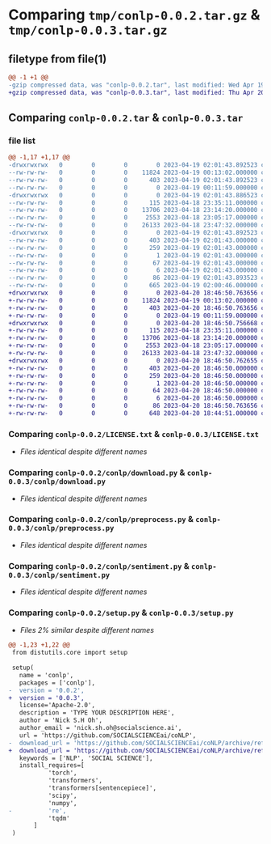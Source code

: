 # Comparing `tmp/conlp-0.0.2.tar.gz` & `tmp/conlp-0.0.3.tar.gz`

## filetype from file(1)

```diff
@@ -1 +1 @@
-gzip compressed data, was "conlp-0.0.2.tar", last modified: Wed Apr 19 02:01:43 2023, max compression
+gzip compressed data, was "conlp-0.0.3.tar", last modified: Thu Apr 20 18:46:50 2023, max compression
```

## Comparing `conlp-0.0.2.tar` & `conlp-0.0.3.tar`

### file list

```diff
@@ -1,17 +1,17 @@
-drwxrwxrwx   0        0        0        0 2023-04-19 02:01:43.892523 conlp-0.0.2/
--rw-rw-rw-   0        0        0    11824 2023-04-19 00:13:02.000000 conlp-0.0.2/LICENSE.txt
--rw-rw-rw-   0        0        0      403 2023-04-19 02:01:43.892523 conlp-0.0.2/PKG-INFO
--rw-rw-rw-   0        0        0        0 2023-04-19 00:11:59.000000 conlp-0.0.2/README.md
-drwxrwxrwx   0        0        0        0 2023-04-19 02:01:43.886523 conlp-0.0.2/conlp/
--rw-rw-rw-   0        0        0      115 2023-04-18 23:35:11.000000 conlp-0.0.2/conlp/__init__.py
--rw-rw-rw-   0        0        0    13706 2023-04-18 23:14:20.000000 conlp-0.0.2/conlp/download.py
--rw-rw-rw-   0        0        0     2553 2023-04-18 23:05:17.000000 conlp-0.0.2/conlp/preprocess.py
--rw-rw-rw-   0        0        0    26133 2023-04-18 23:47:32.000000 conlp-0.0.2/conlp/sentiment.py
-drwxrwxrwx   0        0        0        0 2023-04-19 02:01:43.892523 conlp-0.0.2/conlp.egg-info/
--rw-rw-rw-   0        0        0      403 2023-04-19 02:01:43.000000 conlp-0.0.2/conlp.egg-info/PKG-INFO
--rw-rw-rw-   0        0        0      259 2023-04-19 02:01:43.000000 conlp-0.0.2/conlp.egg-info/SOURCES.txt
--rw-rw-rw-   0        0        0        1 2023-04-19 02:01:43.000000 conlp-0.0.2/conlp.egg-info/dependency_links.txt
--rw-rw-rw-   0        0        0       67 2023-04-19 02:01:43.000000 conlp-0.0.2/conlp.egg-info/requires.txt
--rw-rw-rw-   0        0        0        6 2023-04-19 02:01:43.000000 conlp-0.0.2/conlp.egg-info/top_level.txt
--rw-rw-rw-   0        0        0       86 2023-04-19 02:01:43.893523 conlp-0.0.2/setup.cfg
--rw-rw-rw-   0        0        0      665 2023-04-19 02:00:46.000000 conlp-0.0.2/setup.py
+drwxrwxrwx   0        0        0        0 2023-04-20 18:46:50.763656 conlp-0.0.3/
+-rw-rw-rw-   0        0        0    11824 2023-04-19 00:13:02.000000 conlp-0.0.3/LICENSE.txt
+-rw-rw-rw-   0        0        0      403 2023-04-20 18:46:50.763656 conlp-0.0.3/PKG-INFO
+-rw-rw-rw-   0        0        0        0 2023-04-19 00:11:59.000000 conlp-0.0.3/README.md
+drwxrwxrwx   0        0        0        0 2023-04-20 18:46:50.756668 conlp-0.0.3/conlp/
+-rw-rw-rw-   0        0        0      115 2023-04-18 23:35:11.000000 conlp-0.0.3/conlp/__init__.py
+-rw-rw-rw-   0        0        0    13706 2023-04-18 23:14:20.000000 conlp-0.0.3/conlp/download.py
+-rw-rw-rw-   0        0        0     2553 2023-04-18 23:05:17.000000 conlp-0.0.3/conlp/preprocess.py
+-rw-rw-rw-   0        0        0    26133 2023-04-18 23:47:32.000000 conlp-0.0.3/conlp/sentiment.py
+drwxrwxrwx   0        0        0        0 2023-04-20 18:46:50.762655 conlp-0.0.3/conlp.egg-info/
+-rw-rw-rw-   0        0        0      403 2023-04-20 18:46:50.000000 conlp-0.0.3/conlp.egg-info/PKG-INFO
+-rw-rw-rw-   0        0        0      259 2023-04-20 18:46:50.000000 conlp-0.0.3/conlp.egg-info/SOURCES.txt
+-rw-rw-rw-   0        0        0        1 2023-04-20 18:46:50.000000 conlp-0.0.3/conlp.egg-info/dependency_links.txt
+-rw-rw-rw-   0        0        0       64 2023-04-20 18:46:50.000000 conlp-0.0.3/conlp.egg-info/requires.txt
+-rw-rw-rw-   0        0        0        6 2023-04-20 18:46:50.000000 conlp-0.0.3/conlp.egg-info/top_level.txt
+-rw-rw-rw-   0        0        0       86 2023-04-20 18:46:50.763656 conlp-0.0.3/setup.cfg
+-rw-rw-rw-   0        0        0      648 2023-04-20 18:44:51.000000 conlp-0.0.3/setup.py
```

### Comparing `conlp-0.0.2/LICENSE.txt` & `conlp-0.0.3/LICENSE.txt`

 * *Files identical despite different names*

### Comparing `conlp-0.0.2/conlp/download.py` & `conlp-0.0.3/conlp/download.py`

 * *Files identical despite different names*

### Comparing `conlp-0.0.2/conlp/preprocess.py` & `conlp-0.0.3/conlp/preprocess.py`

 * *Files identical despite different names*

### Comparing `conlp-0.0.2/conlp/sentiment.py` & `conlp-0.0.3/conlp/sentiment.py`

 * *Files identical despite different names*

### Comparing `conlp-0.0.2/setup.py` & `conlp-0.0.3/setup.py`

 * *Files 2% similar despite different names*

```diff
@@ -1,23 +1,22 @@
 from distutils.core import setup 
 
 setup(
   name = 'conlp',
   packages = ['conlp'],
-  version = '0.0.2',
+  version = '0.0.3',
   license='Apache-2.0',
   description = 'TYPE YOUR DESCRIPTION HERE',   
   author = 'Nick S.H Oh',
   author_email = 'nick.sh.oh@socialscience.ai',    
   url = 'https://github.com/SOCIALSCIENCEai/coNLP',  
-  download_url = 'https://github.com/SOCIALSCIENCEai/coNLP/archive/refs/tags/0.0.2.tar.gz',
+  download_url = 'https://github.com/SOCIALSCIENCEai/coNLP/archive/refs/tags/0.0.3.tar.gz',
   keywords = ['NLP', 'SOCIAL SCIENCE'],   
   install_requires=[           
           'torch',
           'transformers',
           'transformers[sentencepiece]',
           'scipy',
           'numpy',
-          're',
           'tqdm'
       ]
 )
```

